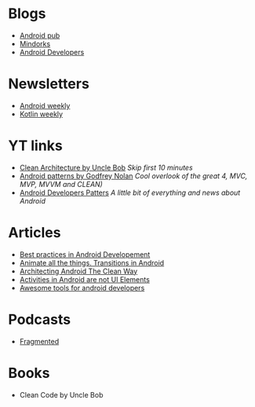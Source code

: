 # Blogs
* [Android pub](https://android.jlelse.eu/)
* [Mindorks](https://mindorks.com/)
* [Android Developers](https://android-developers.googleblog.com/)

# Newsletters
* [Android weekly](https://androidweekly.net/) 
* [Kotlin weekly](http://www.kotlinweekly.net/)

# YT links
* [Clean Architecture by Uncle Bob](https://www.youtube.com/watch?v=o_TH-Y78tt4) *Skip first 10 minutes*
* [Android patterns by Godfrey Nolan](https://www.youtube.com/watch?v=JV63czrUpbI&t=1440s) *Cool overlook of the great 4, MVC, MVP, MVVM and CLEAN)*
* [Android Developers Patters](https://www.youtube.com/watch?v=hi5R0gq9tdA&list=PLWz5rJ2EKKc-lJo_RGGXL2Psr8vVCTWjM) *A little bit of everything and news about Android*

# Articles
* [Best practices in Android Developement](https://blog.mindorks.com/android-development-best-practices-83c94b027fd3) 
* [Animate all the things. Transitions in Android](https://medium.com/@andkulikov/animate-all-the-things-transitions-in-android-914af5477d50)
* [Architecting Android The Clean Way](https://fernandocejas.com/2014/09/03/architecting-android-the-clean-way/)
* [Activities in Android are not UI Elements](https://www.techyourchance.com/activities-android/)
* [Awesome tools for android developers](https://medium.com/@naveentp/awesome-list-of-online-tools-for-android-developers-f40af8f46299)

# Podcasts
* [Fragmented](http://fragmentedpodcast.com/) 

# Books
* Clean Code by Uncle Bob
